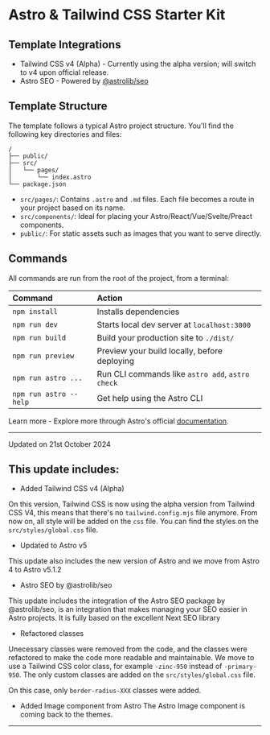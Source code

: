 # Astro & Tailwind CSS Starter Kit

## Template Integrations
- Tailwind CSS v4 (Alpha) - Currently using the alpha version; will switch to v4 upon official release.
- Astro SEO - Powered by [@astrolib/seo](https://github.com/onwidget/astrolib/tree/main/packages/seo)

## Template Structure

The template follows a typical Astro project structure. You'll find the following key directories and files:


```
/
├── public/
├── src/
│   └── pages/
│       └── index.astro
└── package.json
```

- `src/pages/`: Contains `.astro` and `.md` files. Each file becomes a route in your project based on its name.
- `src/components/`: Ideal for placing your Astro/React/Vue/Svelte/Preact components.
- `public/`: For static assets such as images that you want to serve directly.

## Commands

All commands are run from the root of the project, from a terminal:

| Command                | Action                                           |
| :--------------------- | :----------------------------------------------- |
| `npm install`          | Installs dependencies                            |
| `npm run dev`          | Starts local dev server at `localhost:3000`      |
| `npm run build`        | Build your production site to `./dist/`          |
| `npm run preview`      | Preview your build locally, before deploying     |
| `npm run astro ...`    | Run CLI commands like `astro add`, `astro check` |
| `npm run astro --help` | Get help using the Astro CLI                     |

Learn more - Explore more through Astro's official [documentation](https://docs.astro.build).

------
Updated on 21st October 2024

## This update includes:
- Added Tailwind CSS v4 (Alpha)

On this version, Tailwind CSS is now using the alpha version from Tailwind CSS V4, this means that there's no `tailwind.config.mjs` file anymore. From now on, all style will be added on the `css` file. You can find the styles on the `src/styles/global.css` file.

- Updated to Astro v5

This update also includes the new version of Astro and we move from Astro 4 to Astro v5.1.2

- Astro SEO by @astrolib/seo

This update includes the integration of the Astro SEO package by @astrolib/seo, is an integration that makes managing your SEO easier in Astro projects. It is fully based on the excellent Next SEO library

- Refactored classes

Unecessary classes were removed from the code, and the classes were refactored to make the code more readable and maintainable. We move to use a Tailwind CSS color class, for example `-zinc-950` instead of `-primary-950`. The only custom classes are added on the `src/styles/global.css` file.

On this case, only `border-radius-XXX` classes were added.

- Added Image component from Astro
The Astro Image component is coming back to the themes.

-----
